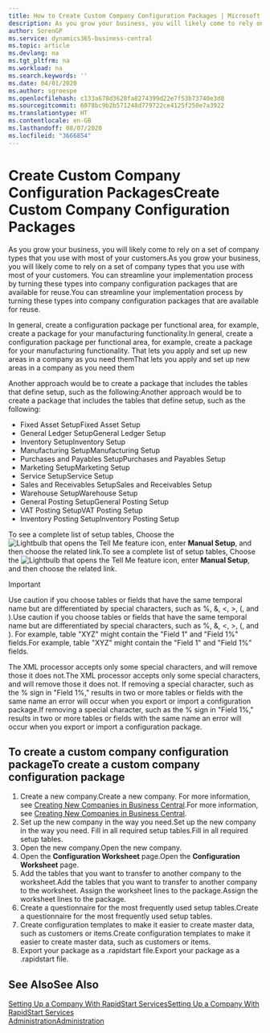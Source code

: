 ```yaml
---
title: How to Create Custom Company Configuration Packages | Microsoft Docs
description: As you grow your business, you will likely come to rely on a set of company types that you use with most of your customers. You can streamline your implementation process by turning these types into company configuration packages that are available for reuse.
author: SorenGP
ms.service: dynamics365-business-central
ms.topic: article
ms.devlang: na
ms.tgt_pltfrm: na
ms.workload: na
ms.search.keywords: ''
ms.date: 04/01/2020
ms.author: sgroespe
ms.openlocfilehash: c133a678d3628fa8274399d22e7f53b73740e3d8
ms.sourcegitcommit: 6078bc9b2b571248d779722ce4125f250e7a3922
ms.translationtype: HT
ms.contentlocale: en-GB
ms.lasthandoff: 08/07/2020
ms.locfileid: "3666854"
---
```

# <a name="create-custom-company-configuration-packages"></a><span data-ttu-id="33941-104">Create Custom Company Configuration Packages</span><span class="sxs-lookup"><span data-stu-id="33941-104">Create Custom Company Configuration Packages</span></span>
<span data-ttu-id="33941-105">As you grow your business, you will likely come to rely on a set of company types that you use with most of your customers.</span><span class="sxs-lookup"><span data-stu-id="33941-105">As you grow your business, you will likely come to rely on a set of company types that you use with most of your customers.</span></span> <span data-ttu-id="33941-106">You can streamline your implementation process by turning these types into company configuration packages that are available for reuse.</span><span class="sxs-lookup"><span data-stu-id="33941-106">You can streamline your implementation process by turning these types into company configuration packages that are available for reuse.</span></span>  

<span data-ttu-id="33941-107">In general, create a configuration package per functional area, for example, create a package for your manufacturing functionality.</span><span class="sxs-lookup"><span data-stu-id="33941-107">In general, create a configuration package per functional area, for example, create a package for your manufacturing functionality.</span></span> <span data-ttu-id="33941-108">That lets you apply and set up new areas in a company as you need them</span><span class="sxs-lookup"><span data-stu-id="33941-108">That lets you apply and set up new areas in a company as you need them</span></span>  

<span data-ttu-id="33941-109">Another approach would be to create a package that includes the tables that define setup, such as the following:</span><span class="sxs-lookup"><span data-stu-id="33941-109">Another approach would be to create a package that includes the tables that define setup, such as the following:</span></span>  

-   <span data-ttu-id="33941-110">Fixed Asset Setup</span><span class="sxs-lookup"><span data-stu-id="33941-110">Fixed Asset Setup</span></span>  
-   <span data-ttu-id="33941-111">General Ledger Setup</span><span class="sxs-lookup"><span data-stu-id="33941-111">General Ledger Setup</span></span>  
-   <span data-ttu-id="33941-112">Inventory Setup</span><span class="sxs-lookup"><span data-stu-id="33941-112">Inventory Setup</span></span>  
-   <span data-ttu-id="33941-113">Manufacturing Setup</span><span class="sxs-lookup"><span data-stu-id="33941-113">Manufacturing Setup</span></span>  
-   <span data-ttu-id="33941-114">Purchases and Payables Setup</span><span class="sxs-lookup"><span data-stu-id="33941-114">Purchases and Payables Setup</span></span>  
-   <span data-ttu-id="33941-115">Marketing Setup</span><span class="sxs-lookup"><span data-stu-id="33941-115">Marketing Setup</span></span>  
-   <span data-ttu-id="33941-116">Service Setup</span><span class="sxs-lookup"><span data-stu-id="33941-116">Service Setup</span></span>  
-   <span data-ttu-id="33941-117">Sales and Receivables Setup</span><span class="sxs-lookup"><span data-stu-id="33941-117">Sales and Receivables Setup</span></span>  
-   <span data-ttu-id="33941-118">Warehouse Setup</span><span class="sxs-lookup"><span data-stu-id="33941-118">Warehouse Setup</span></span>  
-   <span data-ttu-id="33941-119">General Posting Setup</span><span class="sxs-lookup"><span data-stu-id="33941-119">General Posting Setup</span></span>  
-   <span data-ttu-id="33941-120">VAT Posting Setup</span><span class="sxs-lookup"><span data-stu-id="33941-120">VAT Posting Setup</span></span>  
-   <span data-ttu-id="33941-121">Inventory Posting Setup</span><span class="sxs-lookup"><span data-stu-id="33941-121">Inventory Posting Setup</span></span>  

<span data-ttu-id="33941-122">To see a complete list of setup tables, Choose the ![Lightbulb that opens the Tell Me feature](media/ui-search/search_small.png "Tell me what you want to do") icon, enter **Manual Setup**, and then choose the related link.</span><span class="sxs-lookup"><span data-stu-id="33941-122">To see a complete list of setup tables, Choose the ![Lightbulb that opens the Tell Me feature](media/ui-search/search_small.png "Tell me what you want to do") icon, enter **Manual Setup**, and then choose the related link.</span></span>  

> [!IMPORTANT]
> <span data-ttu-id="33941-123">Use caution if you choose tables or fields that have the same temporal name but are differentiated by special characters, such as %, &, <, >, (, and ).</span><span class="sxs-lookup"><span data-stu-id="33941-123">Use caution if you choose tables or fields that have the same temporal name but are differentiated by special characters, such as %, &, <, >, (, and ).</span></span> <span data-ttu-id="33941-124">For example, table "XYZ" might contain the "Field 1" and "Field 1%" fields.</span><span class="sxs-lookup"><span data-stu-id="33941-124">For example, table "XYZ" might contain the "Field 1" and "Field 1%" fields.</span></span>
>
> <span data-ttu-id="33941-125">The XML processor accepts only some special characters, and will remove those it does not.</span><span class="sxs-lookup"><span data-stu-id="33941-125">The XML processor accepts only some special characters, and will remove those it does not.</span></span> <span data-ttu-id="33941-126">If removing a special character, such as the % sign in "Field 1%," results in two or more tables or fields with the same name an error will occur when you export or import a configuration package.</span><span class="sxs-lookup"><span data-stu-id="33941-126">If removing a special character, such as the % sign in "Field 1%," results in two or more tables or fields with the same name an error will occur when you export or import a configuration package.</span></span>

## <a name="to-create-a-custom-company-configuration-package"></a><span data-ttu-id="33941-127">To create a custom company configuration package</span><span class="sxs-lookup"><span data-stu-id="33941-127">To create a custom company configuration package</span></span>  
1.  <span data-ttu-id="33941-128">Create a new company.</span><span class="sxs-lookup"><span data-stu-id="33941-128">Create a new company.</span></span> <span data-ttu-id="33941-129">For more information, see [Creating New Companies in Business Central](about-new-company.md).</span><span class="sxs-lookup"><span data-stu-id="33941-129">For more information, see [Creating New Companies in Business Central](about-new-company.md).</span></span>  
3.  <span data-ttu-id="33941-130">Set up the new company in the way you need.</span><span class="sxs-lookup"><span data-stu-id="33941-130">Set up the new company in the way you need.</span></span> <span data-ttu-id="33941-131">Fill in all required setup tables.</span><span class="sxs-lookup"><span data-stu-id="33941-131">Fill in all required setup tables.</span></span>  
4.  <span data-ttu-id="33941-132">Open the new company.</span><span class="sxs-lookup"><span data-stu-id="33941-132">Open the new company.</span></span>
5. <span data-ttu-id="33941-133">Open the **Configuration Worksheet** page.</span><span class="sxs-lookup"><span data-stu-id="33941-133">Open the **Configuration Worksheet** page.</span></span>  
6.  <span data-ttu-id="33941-134">Add the tables that you want to transfer to another company to the worksheet.</span><span class="sxs-lookup"><span data-stu-id="33941-134">Add the tables that you want to transfer to another company to the worksheet.</span></span> <span data-ttu-id="33941-135">Assign the worksheet lines to the package.</span><span class="sxs-lookup"><span data-stu-id="33941-135">Assign the worksheet lines to the package.</span></span>  
7.  <span data-ttu-id="33941-136">Create a questionnaire for the most frequently used setup tables.</span><span class="sxs-lookup"><span data-stu-id="33941-136">Create a questionnaire for the most frequently used setup tables.</span></span>  
8.  <span data-ttu-id="33941-137">Create configuration templates to make it easier to create master data, such as customers or items.</span><span class="sxs-lookup"><span data-stu-id="33941-137">Create configuration templates to make it easier to create master data, such as customers or items.</span></span>  
9.  <span data-ttu-id="33941-138">Export your package as a .rapidstart file.</span><span class="sxs-lookup"><span data-stu-id="33941-138">Export your package as a .rapidstart file.</span></span>  

## <a name="see-also"></a><span data-ttu-id="33941-139">See Also</span><span class="sxs-lookup"><span data-stu-id="33941-139">See Also</span></span>  
[<span data-ttu-id="33941-140">Setting Up a Company With RapidStart Services</span><span class="sxs-lookup"><span data-stu-id="33941-140">Setting Up a Company With RapidStart Services</span></span>](admin-set-up-a-company-with-rapidstart.md)  
[<span data-ttu-id="33941-141">Administration</span><span class="sxs-lookup"><span data-stu-id="33941-141">Administration</span></span>](admin-setup-and-administration.md)
